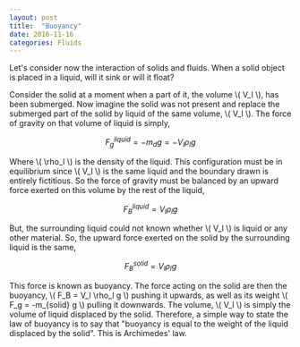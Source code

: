 ```yaml
---
layout: post
title:  "Buoyancy"
date: 2016-11-16
categories: Fluids
---
```


Let's consider now the interaction of solids and fluids. When a solid object is placed in a liquid, will it sink or will it float?

Consider the solid at a moment when a part of it, the volume \\( V_l \\), has been submerged. Now imagine the solid was not present and replace the submerged part of the solid by liquid of the same volume, \\( V_l \\). The force of gravity on that volume of liquid is simply,

$$
  F_g^{liquid} = - m_d g = - V_l \rho_l g
$$

Where \\( \rho_l \\) is the density of the liquid. This configuration must be in equilibrium since \\( V_l \\) is the same liquid and the boundary drawn is entirely fictitious. So the force of gravity must be balanced by an upward force exerted on this volume by the rest of the liquid,

$$
  F_B^{liquid} = V_l \rho_l g
$$

But, the surrounding liquid could not known whether \\( V_l \\) is liquid or any other material. So, the upward force exerted on the solid by the surrounding liquid is the same,

$$
  F_B^{solid} = V_l \rho_l g
$$

This force is known as buoyancy. The force acting on the solid are then the buoyancy, \\( F_B = V_l \rho_l g \\) pushing it upwards, as well as its weight \\( F_g = -m_{solid} g \\) pulling it downwards. The volume, \\( V_l \\) is simply the volume of liquid displaced by the solid. Therefore, a simple way to state the law of buoyancy is to say that "buoyancy is equal to the weight of the liquid displaced by the solid". This is Archimedes' law.
